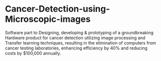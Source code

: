 # Cancer-Detection-using-Microscopic-images
Software part to Designing, developing &amp; prototyping of a groundbreaking Hardware product for cancer detection utilizing image processing and Transfer learning techniques, resulting in the elimination of computers from cancer testing laboratories, enhancing efficiency by 40% and reducing costs by $100,000 annually.
